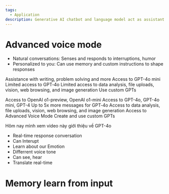 ```yaml
---
tags:
  - Application
description: Generative AI chatbot and language model act as assistant
---
```

# Advanced voice mode

- Natural conversations: Senses and responds to interruptions, humor
- Personalized to you: Can use memory and custom instructions to shape responses

Assistance with writing, problem solving and more
Access to GPT-4o mini
Limited access to GPT‑4o
Limited access to data analysis, file uploads, vision, web browsing, and image generation
Use custom GPTs


Access to OpenAI o1-preview, OpenAI o1-mini
Access to GPT-4o, GPT-4o mini, GPT-4
Up to 5x more messages for GPT‑4o
Access to data analysis, file uploads, vision, web browsing, and image generation
Access to Advanced Voice Mode
Create and use custom GPTs

Hôm nay mình xem video này giới thiệu về GPT-4o

- Real-time response conversation
- Can Interupt
- Learn about our Emotion
- Differrent voice tone
- Can see, hear
- Translate real-time

# Memory learn from input